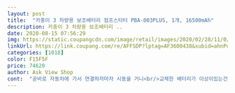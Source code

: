 ```yaml
---
layout: post 
title:  "카충이 3 차량용 보조배터리 점프스타터 PBA-003PLUS, 1개, 16500mAh" 
description: 카충이 3 차량용 보조배터리 ..
date: 2020-08-15 07:56:29 
img: https://static.coupangcdn.com/image/retail/images/2020/02/28/11/0/b8690e9d-79d8-4b1b-a59f-b6ca7333b266.jpg 
linkUrl: https://link.coupang.com/re/AFFSDP?lptag=AF3600438&subid=ahnPublicAsk&pageKey=1301449705&itemId=2315288489&vendorItemId=70312022040&traceid=V0-113-e10691932fc0007e 
categories: [1018] 
color: F15F5F 
price: 74620 
author: Ask View Shop 
cont:  "곧바로 자동차에 가서 연결하자마자 시동을 거니<br/>교체한 배터리가 이상이있는건지  왕복한시간 주행하고 하루세워놨는데 이튿날방전되서 보험부르고<br/>그래서 점프스타터하나사야지 고민하다가<br/>그랜드카니발 드라이버입니다.<br/><br/>너무쉽게 시동걸려서 깜놀했네요 배터리 줄지도않고ㅎㅎ<br/>다음엔 캠핑가서 보조배터리로 사용도 해봐야겠어요.<br/><br/>또 얼마전에  이틀세워놨는데 방전되더라구오ㅠ<br/>방전된지 이틀후 배송받고 문을여는데<br/>배송이 상상 그이상의 속도였네요.<br/><br/>배터리가 방전이 되어서 보험을 부를까하다가 생각을 바꿔서<br/>블랙박스까지 있으니 경차는 뭐.<br/>.<br/> 방전되기 딱좋은 조건이죠<br/>상품평에 완전방전된차는 안된다고해서 고민했어요 배송기다리는사이에 완전방전될것같았거든요.<br/>.<br/><br/>생각보다 빠르게 당일 오후3시에 배송이 되었네요!!!!<br/>아이진짜 이거너무좋아요!!<br/>완전방전됐더라구요 차문열리는 빨간문표시도,  암것도 안들어왔는데<br/>이제는 보험 부를 필요가 없게 되었네요... <br/><br/>일단 후기에 경유차도 충전 된다고 해서 샀는데 나중에 방전되면 써보려구요 제차는 방전된적이 없어서 괜찮은데 남편차중에 탑차가 있는데 일할때 쓰는거라 가끔 방전되서 보험 부르거든요 생긴건 보조밧데리같이 생겼고 크기는 닌텐도 정도네요 suv나 탑차도 될지는 모르겟지만 제 차도 언젠간 방전되면 쓸까싶어 일단 골드박스 할인할때 사봤어용 평소에는 보조밧데리로 사용 가능하다니까 더 좋네용<br/>자동차 충전용배터리를 오전9시쯤 지나서 쿠팡추천 상품으로 구매를 하게 되었습니다.<br/><br/>저같은 경차면 문제없을것같아요ㅎㅎ<br/>차를 자주끌고다니지도 않고 주행거리도 길지않은데다가<br/>충전기도 완충이 되어 있어서 따로 충전할 필요가 없이<br/>토요일에 배송이 된다기에 기다리고 있는데<br/>한방에 걸리네요... <br/>.<br/>.<br/>ㅎㅎㅎㅎ<br/>해보고안돼면 보험불러야지 하고 시도해보는데<br/>" 
---
```

